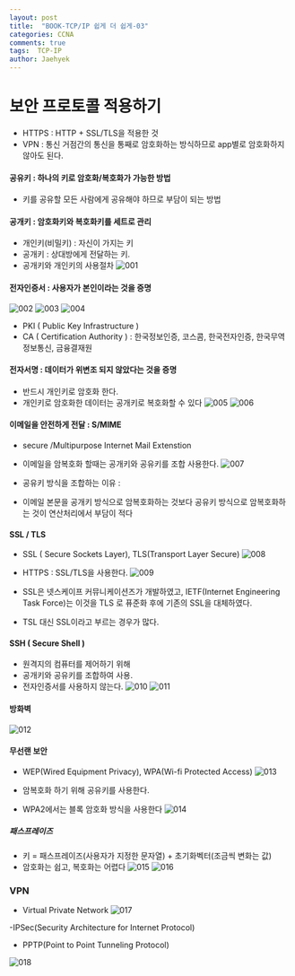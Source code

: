 ```yaml
---
layout: post
title:  "BOOK-TCP/IP 쉽게 더 쉽게-03"
categories: CCNA
comments: true
tags:  TCP-IP
author: Jaehyek
---
```


# 보안 프로토콜 적용하기
- HTTPS : HTTP + SSL/TLS을 적용한 것
- VPN : 통신 거점간의 통신을 통째로 암호화하는 방식하므로 app별로 암호화하지 않아도 된다.


#### 공유키 : 하나의 키로 암호화/복호화가 가능한 방법
- 키를 공유할 모든 사람에게 공유해야 하므로 부담이 되는 방법

#### 공개키 : 암호화키와 복호화키를 세트로 관리
- 개인키(비밀키) : 자신이 가지는 키
- 공개키 : 상대방에게 전달하는 키.
- 공개키와 개인키의 사용절차
![001](/img/2017-01-14-CCNA-book-TCP-IP-easy-and-easy-03/001.JPG)

#### 전자인증서 : 사용자가 본인이라는 것을 증명
![002](/img/2017-01-14-CCNA-book-TCP-IP-easy-and-easy-03/002.JPG)
![003](/img/2017-01-14-CCNA-book-TCP-IP-easy-and-easy-03/003.JPG)
![004](/img/2017-01-14-CCNA-book-TCP-IP-easy-and-easy-03/004.JPG)

- PKI ( Public Key Infrastructure ) 
- CA ( Certification Authority ) : 한국정보인증, 코스콤, 한국전자인증, 한국무역정보통신, 금융결재원

#### 전자서명  : 데이터가 위변조 되지 않았다는 것을 증명
- 반드시 개인키로 암호화 한다.
- 개인키로 암호화한 데이터는 공개키로 복호화할 수 있다
![005](/img/2017-01-14-CCNA-book-TCP-IP-easy-and-easy-03/005.JPG)
![006](/img/2017-01-14-CCNA-book-TCP-IP-easy-and-easy-03/006.JPG)

#### 이메일을 안전하게 전달 : S/MIME
- secure /Multipurpose Internet Mail Extenstion 
- 이메일을 암복호화 할때는 공개키와 공유키를 조합 사용한다. 
![007](/img/2017-01-14-CCNA-book-TCP-IP-easy-and-easy-03/007.JPG)


- 공유키 방식을 조합하는 이유 : 
- 이메일 본문을 공개키 방식으로 암복호화하는 것보다 공유키 방식으로 암복호화하는 것이 연산처리에서 부담이 적다

#### SSL / TLS
- SSL ( Secure Sockets Layer), TLS(Transport Layer Secure)
![008](/img/2017-01-14-CCNA-book-TCP-IP-easy-and-easy-03/008.JPG)

- HTTPS : SSL/TLS을 사용한다.
![009](/img/2017-01-14-CCNA-book-TCP-IP-easy-and-easy-03/009.JPG)

- SSL은 넷스케이프 커뮤니케이션즈가 개발하였고, IETF(Internet Engineering Task Force)는 이것을 TLS 로 퓨준화 후에 기존의 SSL을 대체하였다.
- TSL 대신 SSL이라고 부르는 경우가 많다.

#### SSH ( Secure Shell )
- 원격지의 컴퓨터를 제어하기 위해 
- 공개키와 공유키를 조합하여 사용.
- 전자인증서를 사용하지 않는다.
![010](/img/2017-01-14-CCNA-book-TCP-IP-easy-and-easy-03/010.JPG)
![011](/img/2017-01-14-CCNA-book-TCP-IP-easy-and-easy-03/011.JPG)

#### 방화벽
![012](/img/2017-01-14-CCNA-book-TCP-IP-easy-and-easy-03/012.JPG)

#### 무선랜 보안
- WEP(Wired Equipment Privacy), WPA(Wi-fi Protected Access)
![013](/img/2017-01-14-CCNA-book-TCP-IP-easy-and-easy-03/013.JPG)

- 암복호화 하기 위해 공유키를 사용한다.
- WPA2에서는 블록 암호화 방식을 사용한다
![014](/img/2017-01-14-CCNA-book-TCP-IP-easy-and-easy-03/014.JPG)

##### 패스프레이즈
- 키 = 패스프레이즈(사용자가 지정한 문자열) + 초기화벡터(조금씩 변화는 값)
- 암호화는 쉽고, 복호화는 어렵다
![015](/img/2017-01-14-CCNA-book-TCP-IP-easy-and-easy-03/015.JPG)
![016](/img/2017-01-14-CCNA-book-TCP-IP-easy-and-easy-03/016.JPG)

### VPN
- Virtual Private Network 
![017](/img/2017-01-14-CCNA-book-TCP-IP-easy-and-easy-03/017.JPG)

-IPSec(Security Architecture for Internet Protocol)
- PPTP(Point to Point Tunneling Protocol)

![018](/img/2017-01-14-CCNA-book-TCP-IP-easy-and-easy-03/018.JPG)


